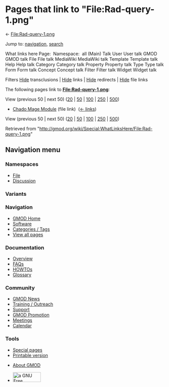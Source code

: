 <div id="mw-page-base" class="noprint">

</div>

<div id="mw-head-base" class="noprint">

</div>

<div id="content" class="mw-body" role="main">

<span id="top"></span>

<div id="mw-js-message" style="display:none;">

</div>



# <span dir="auto">Pages that link to "File:Rad-query-1.png"</span>

<div id="bodyContent">

<div id="contentSub">

←
[File:Rad-query-1.png](/wiki/File:Rad-query-1.png "File:Rad-query-1.png")

</div>

<div id="jump-to-nav" class="mw-jump">

Jump to: [navigation](#mw-navigation), [search](#p-search)

</div>

<div id="mw-content-text">

What links here Page:  Namespace:  all (Main) Talk User User talk GMOD
GMOD talk File File talk MediaWiki MediaWiki talk Template Template talk
Help Help talk Category Category talk Property Property talk Type Type
talk Form Form talk Concept Concept talk Filter Filter talk Widget
Widget talk

Filters
[Hide](/mediawiki/index.php?title=Special:WhatLinksHere/File:Rad-query-1.png&hidetrans=1 "Special:WhatLinksHere/File:Rad-query-1.png")
transclusions \|
[Hide](/mediawiki/index.php?title=Special:WhatLinksHere/File:Rad-query-1.png&hidelinks=1 "Special:WhatLinksHere/File:Rad-query-1.png")
links \|
[Hide](/mediawiki/index.php?title=Special:WhatLinksHere/File:Rad-query-1.png&hideredirs=1 "Special:WhatLinksHere/File:Rad-query-1.png")
redirects \|
[Hide](/mediawiki/index.php?title=Special:WhatLinksHere/File:Rad-query-1.png&hideimages=1 "Special:WhatLinksHere/File:Rad-query-1.png")
file links

The following pages link to
**[File:Rad-query-1.png](/wiki/File:Rad-query-1.png "File:Rad-query-1.png")**:

View (previous 50 \| next 50)
([20](/mediawiki/index.php?title=Special:WhatLinksHere/File:Rad-query-1.png&limit=20 "Special:WhatLinksHere/File:Rad-query-1.png")
\|
[50](/mediawiki/index.php?title=Special:WhatLinksHere/File:Rad-query-1.png&limit=50 "Special:WhatLinksHere/File:Rad-query-1.png")
\|
[100](/mediawiki/index.php?title=Special:WhatLinksHere/File:Rad-query-1.png&limit=100 "Special:WhatLinksHere/File:Rad-query-1.png")
\|
[250](/mediawiki/index.php?title=Special:WhatLinksHere/File:Rad-query-1.png&limit=250 "Special:WhatLinksHere/File:Rad-query-1.png")
\|
[500](/mediawiki/index.php?title=Special:WhatLinksHere/File:Rad-query-1.png&limit=500 "Special:WhatLinksHere/File:Rad-query-1.png"))

- [Chado Mage Module](/wiki/Chado_Mage_Module "Chado Mage Module") (file
  link) ‎ <span class="mw-whatlinkshere-tools">([←
  links](/mediawiki/index.php?title=Special:WhatLinksHere&target=Chado+Mage+Module "Special:WhatLinksHere"))</span>

View (previous 50 \| next 50)
([20](/mediawiki/index.php?title=Special:WhatLinksHere/File:Rad-query-1.png&limit=20 "Special:WhatLinksHere/File:Rad-query-1.png")
\|
[50](/mediawiki/index.php?title=Special:WhatLinksHere/File:Rad-query-1.png&limit=50 "Special:WhatLinksHere/File:Rad-query-1.png")
\|
[100](/mediawiki/index.php?title=Special:WhatLinksHere/File:Rad-query-1.png&limit=100 "Special:WhatLinksHere/File:Rad-query-1.png")
\|
[250](/mediawiki/index.php?title=Special:WhatLinksHere/File:Rad-query-1.png&limit=250 "Special:WhatLinksHere/File:Rad-query-1.png")
\|
[500](/mediawiki/index.php?title=Special:WhatLinksHere/File:Rad-query-1.png&limit=500 "Special:WhatLinksHere/File:Rad-query-1.png"))

</div>

<div class="printfooter">

Retrieved from
"<http://gmod.org/wiki/Special:WhatLinksHere/File:Rad-query-1.png>"

</div>

<div id="catlinks" class="catlinks catlinks-allhidden">

</div>

<div class="visualClear">

</div>

</div>

</div>

<div id="mw-navigation">

## Navigation menu

<div id="mw-head">



<div id="left-navigation">

<div id="p-namespaces" class="vectorTabs" role="navigation"
aria-labelledby="p-namespaces-label">

### Namespaces

- <span id="ca-nstab-image"><a href="/wiki/File:Rad-query-1.png" accesskey="c"
  title="View the file page [c]">File</a></span>
- <span id="ca-talk"><a
  href="/mediawiki/index.php?title=File_talk:Rad-query-1.png&amp;action=edit&amp;redlink=1"
  accesskey="t"
  title="Discussion about the content page [t]">Discussion</a></span>

</div>

<div id="p-variants" class="vectorMenu emptyPortlet" role="navigation"
aria-labelledby="p-variants-label">

### 

### Variants[](#)

<div class="menu">

</div>

</div>

</div>

<div id="right-navigation">





</div>



</div>

</div>

</div>

<div id="mw-panel">

<div id="p-logo" role="banner">

<a href="/wiki/Main_Page"
style="background-image: url(http://gmod.org/images/GMOD-cogs.png);"
title="Visit the main page"></a>

</div>

<div id="p-Navigation" class="portal" role="navigation"
aria-labelledby="p-Navigation-label">

### Navigation

<div class="body">

- <span id="n-GMOD-Home">[GMOD Home](/wiki/Main_Page)</span>
- <span id="n-Software">[Software](/wiki/GMOD_Components)</span>
- <span id="n-Categories-.2F-Tags">[Categories /
  Tags](/wiki/Categories)</span>
- <span id="n-View-all-pages">[View all
  pages](/wiki/Special:AllPages)</span>

</div>

</div>

<div id="p-Documentation" class="portal" role="navigation"
aria-labelledby="p-Documentation-label">

### Documentation

<div class="body">

- <span id="n-Overview">[Overview](/wiki/Overview)</span>
- <span id="n-FAQs">[FAQs](/wiki/Category:FAQ)</span>
- <span id="n-HOWTOs">[HOWTOs](/wiki/Category:HOWTO)</span>
- <span id="n-Glossary">[Glossary](/wiki/Glossary)</span>

</div>

</div>

<div id="p-Community" class="portal" role="navigation"
aria-labelledby="p-Community-label">

### Community

<div class="body">

- <span id="n-GMOD-News">[GMOD News](/wiki/GMOD_News)</span>
- <span id="n-Training-.2F-Outreach">[Training /
  Outreach](/wiki/Training_and_Outreach)</span>
- <span id="n-Support">[Support](/wiki/Support)</span>
- <span id="n-GMOD-Promotion">[GMOD
  Promotion](/wiki/GMOD_Promotion)</span>
- <span id="n-Meetings">[Meetings](/wiki/Meetings)</span>
- <span id="n-Calendar">[Calendar](/wiki/Calendar)</span>

</div>

</div>

<div id="p-tb" class="portal" role="navigation"
aria-labelledby="p-tb-label">

### Tools

<div class="body">

- <span id="t-specialpages"><a href="/wiki/Special:SpecialPages" accesskey="q"
  title="A list of all special pages [q]">Special pages</a></span>
- <span id="t-print"><a
  href="/mediawiki/index.php?title=Special:WhatLinksHere/File:Rad-query-1.png&amp;printable=yes"
  rel="alternate" accesskey="p"
  title="Printable version of this page [p]">Printable version</a></span>

</div>

</div>

</div>

</div>

<div id="footer" role="contentinfo">

- <span id="footer-places-about">[About
  GMOD](/wiki/GMOD:About "GMOD:About")</span>

<!-- -->

- <span id="footer-copyrightico">[<img src="http://www.gnu.org/graphics/gfdl-logo-small.png" width="88"
  height="31" alt="a GNU Free Documentation License" />](http://www.gnu.org/licenses/fdl-1.3.html)</span>




</div>
